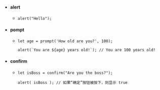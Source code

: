- #### alert

  - ```
    alert("Hello");
    ```

    

- #### pompt

  - ```
    let age = prompt('How old are you?', 100);
    
    alert(`You are ${age} years old!`); // You are 100 years old!
    ```

    

- #### confirm

  - ```
    let isBoss = confirm("Are you the boss?");
    
    alert( isBoss ); // 如果“确定”按钮被按下，则显示 true
    ```

    